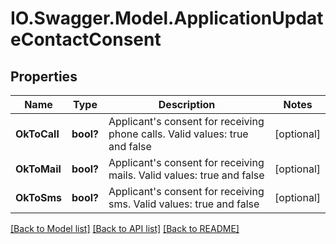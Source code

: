 # IO.Swagger.Model.ApplicationUpdateContactConsent
## Properties

Name | Type | Description | Notes
------------ | ------------- | ------------- | -------------
**OkToCall** | **bool?** | Applicant&#x27;s consent for receiving phone calls. Valid values: true and false | [optional] 
**OkToMail** | **bool?** | Applicant&#x27;s consent for receiving mails. Valid values: true and false | [optional] 
**OkToSms** | **bool?** | Applicant&#x27;s consent for receiving sms. Valid values: true and false | [optional] 

[[Back to Model list]](../README.md#documentation-for-models) [[Back to API list]](../README.md#documentation-for-api-endpoints) [[Back to README]](../README.md)

